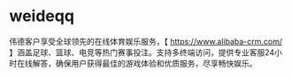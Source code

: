 # weideqq
伟德客户享受全球领先的在线体育娱乐服务，【 https://www.alibaba-crm.com/ 】涵盖足球、篮球、电竞等热门赛事投注。支持多终端访问，提供专业客服24小时在线解答，确保用户获得最佳的游戏体验和优质服务，尽享畅快娱乐。
